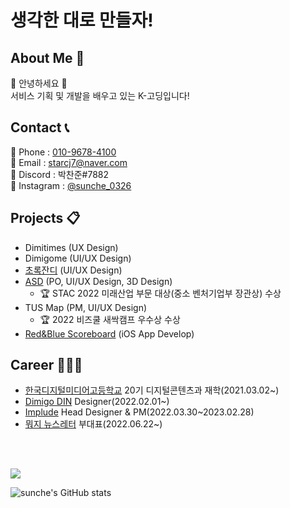 # 생각한 대로 만들자!

## About Me 🔎  

  🙌 안녕하세요 🙌<br>
  서비스 기획 및 개발을 배우고 있는 K-고딩입니다!

## Contact 📞

  📱 Phone : <a href=tel>010-9678-4100<a><br>
  📩 Email : <a href="mailto">starcj7@naver.com</a><br>
  🔦 Discord : 박찬준#7882<br>
  👀 Instagram : <a href="https://www.instagram.com/sunche_0326/">@sunche_0326</a>
  
## Projects 📋

- Dimitimes (UX Design)
- Dimigome (UI/UX Design)
- <a href="https://apps.apple.com/kr/app/%EC%B4%88%EB%A1%9D%EC%9E%94%EB%94%94/id1602956399" target="blank">초록잔디</a> (UI/UX Design)
- <a href="https://www.youtube.com/watch?v=oq-5VvkoJn0" target="blank">ASD</a> (PO, UI/UX Design, 3D Design)
  - 🏆 STAC 2022 미래산업 부문 대상(중소 벤처기업부 장관상) 수상
- <a>TUS Map</a> (PM, UI/UX Design)
  - 🏆 2022 비즈쿨 새싹캠프 우수상 수상
- <a href="https://github.com/sunche243/scoreboard" target="blank">Red&Blue Scoreboard</a> (iOS App Develop)
  
## Career 🧑🏻‍💻
  
- <a href="https://dimigo.hs.kr">한국디지털미디어고등학교</a> 20기 디지털콘텐츠과 재학(2021.03.02~)
- <a href="https://github.com/dimigo-din">Dimigo DIN</a> Designer(2022.02.01~)
- <a href="https://implude.kr" target="blank">Implude</a> Head Designer & PM(2022.03.30~2023.02.28)
- <a href="https://moji.or.kr" target="blank">뭐지 뉴스레터</a> 부대표(2022.06.22~)

<br><br>
  
<a href="https://opgc.me/#/users/sunche243" target="_blank"><img src="https://api.opgc.me/githubs/users/sunche243/tag/?theme=basic" /></a>

![sunche's GitHub stats](https://github-readme-stats.vercel.app/api?username=sunche243&show_icons=true)

